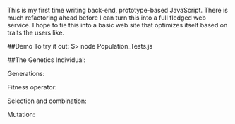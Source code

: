 This is my first time writing back-end, prototype-based JavaScript. There is much refactoring ahead before I can turn this into a full fledged web service. I hope to tie this into a basic web site that optimizes itself based on traits the users like.

##Demo
To try it out:
	$> node Population_Tests.js

##The Genetics
Individual:

Generations:

Fitness operator:

Selection and combination:

Mutation:


